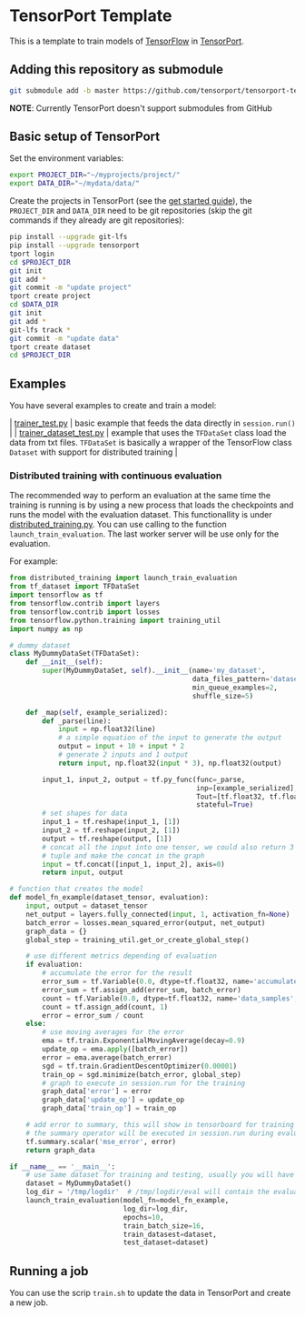 # TensorPort Template

This is a template to train models of [TensorFlow](https://www.tensorflow.org/) in [TensorPort](https://tensorport.com/).


## Adding this repository as submodule

```sh
git submodule add -b master https://github.com/tensorport/tensorport-template tensorport_template/
```

**NOTE**: Currently TensorPort doesn't support submodules from GitHub

## Basic setup of TensorPort

Set the environment variables:

```sh
export PROJECT_DIR="~/myprojects/project/"
export DATA_DIR="~/mydata/data/"
```

Create the projects in TensorPort (see the [get started guide](https://tensorport.com/get-started/)), the `PROJECT_DIR` and `DATA_DIR` need to be git repositories (skip the git commands if they already are git repositories):

```sh
pip install --upgrade git-lfs 
pip install --upgrade tensorport
tport login
cd $PROJECT_DIR
git init
git add *
git commit -m "update project"
tport create project
cd $DATA_DIR
git init
git add *
git-lfs track *
git commit -m "update data"
tport create dataset
cd $PROJECT_DIR
```

## Examples

You have several examples to create and train a model:

| [trainer_test.py](https://github.com/tensorport/tensorport-template/blob/master/trainer_test.py) | basic example that feeds the data directly in `session.run()` |
| [trainer_dataset_test.py](https://github.com/tensorport/tensorport-template/blob/master/trainer_dataset_test.py) | example that uses the `TFDataSet` class  load the data from txt files. `TFDataSet` is basically a wrapper of the TensorFlow class `Dataset` with support for distributed training |


### Distributed training with continuous evaluation

The recommended way to perform an evaluation at the same time the training is running is by using a new process that loads the checkpoints and runs the model with the evaluation dataset. This functionallity is under [distributed_training.py](https://github.com/tensorport/tensorport-template/blob/master/distributed_training.py). You can use calling to the function `launch_train_evaluation`. The last worker server will be use only for the evaluation. 

For example:

```python
from distributed_training import launch_train_evaluation
from tf_dataset import TFDataSet
import tensorflow as tf
from tensorflow.contrib import layers
from tensorflow.contrib import losses
from tensorflow.python.training import training_util
import numpy as np

# dummy dataset
class MyDummyDataSet(TFDataSet):
    def __init__(self):
        super(MyDummyDataSet, self).__init__(name='my_dataset', 
                                             data_files_pattern='dataset_filelines_test_*.txt',
                                             min_queue_examples=2, 
                                             shuffle_size=5)

    def _map(self, example_serialized):
        def _parse(line):
            input = np.float32(line)
            # a simple equation of the input to generate the output
            output = input + 10 + input * 2
            # generate 2 inputs and 1 output
            return input, np.float32(input * 3), np.float32(output)

        input_1, input_2, output = tf.py_func(func=_parse,
                                              inp=[example_serialized],
                                              Tout=[tf.float32, tf.float32, tf.float32],
                                              stateful=True)
        # set shapes for data
        input_1 = tf.reshape(input_1, [1])
        input_2 = tf.reshape(input_2, [1])
        output = tf.reshape(output, [1])
        # concat all the input into one tensor, we could also return 3 values in the 
        # tuple and make the concat in the graph
        input = tf.concat([input_1, input_2], axis=0)
        return input, output

# function that creates the model
def model_fn_example(dataset_tensor, evaluation):
    input, output = dataset_tensor
    net_output = layers.fully_connected(input, 1, activation_fn=None)
    batch_error = losses.mean_squared_error(output, net_output)
    graph_data = {}
    global_step = training_util.get_or_create_global_step()

    # use different metrics depending of evaluation
    if evaluation:
        # accumulate the error for the result
        error_sum = tf.Variable(0.0, dtype=tf.float32, name='accumulated_error', trainable=False)
        error_sum = tf.assign_add(error_sum, batch_error)
        count = tf.Variable(0.0, dtype=tf.float32, name='data_samples', trainable=False)
        count = tf.assign_add(count, 1)
        error = error_sum / count
    else:
        # use moving averages for the error
        ema = tf.train.ExponentialMovingAverage(decay=0.9)
        update_op = ema.apply([batch_error])
        error = ema.average(batch_error)
        sgd = tf.train.GradientDescentOptimizer(0.00001)
        train_op = sgd.minimize(batch_error, global_step)
        # graph to execute in session.run for the training
        graph_data['error'] = error
        graph_data['update_op'] = update_op
        graph_data['train_op'] = train_op

    # add error to summary, this will show in tensorboard for training and test.
    # the summary operator will be executed in session.run during evaluation
    tf.summary.scalar('mse_error', error)
    return graph_data

if __name__ == '__main__':
	# use same dataset for training and testing, usually you will have 2 different dataset
	dataset = MyDummyDataSet()
	log_dir = '/tmp/logdir'  # /tmp/logdir/eval will contain the evaluation summary 
	launch_train_evaluation(model_fn=model_fn_example, 
                            log_dir=log_dir, 
                            epochs=10, 
                            train_batch_size=16, 
                            train_datasest=dataset,
                            test_dataset=dataset)
```

## Running a job

You can use the scrip `train.sh` to update the data in TensorPort and create a new job.

